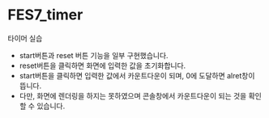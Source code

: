 # FES7_timer

타이머 실습
- start버튼과 reset 버튼 기능을 일부 구현했습니다.
- reset버튼을 클릭하면 화면에 입력한 값을 초기화합니다.
- start버튼을 클릭하면 입력한 값에서 카운트다운이 되며, 0에 도달하면 alret창이 뜹니다.
- 다만, 화면에 렌더링을 하지는 못하였으며 콘솔창에서 카운트다운이 되는 것을 확인할 수 있습니다.
